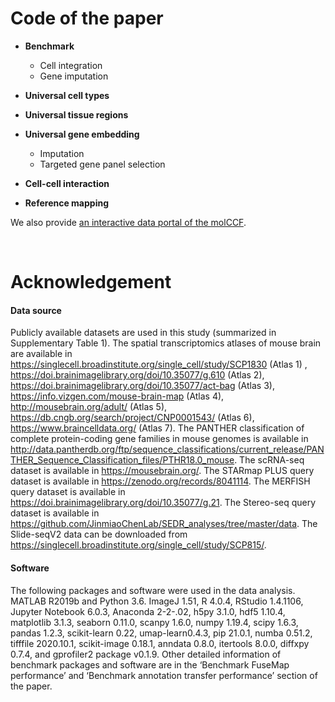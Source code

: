 # Code of the paper 



- **Benchmark**
  - Cell integration
  - Gene imputation
    
- **Universal cell types**
- **Universal tissue regions**
- **Universal gene embedding**
  - Imputation
  - Targeted gene panel selection
- **Cell-cell interaction**
- **Reference mapping**

We also provide [an interactive data portal of the molCCF](https://www.spatial-atlas.net/FuseMap/).


<br>

# Acknowledgement
#### Data source
Publicly available datasets are used in this study (summarized in Supplementary Table 1). The spatial transcriptomics atlases of mouse brain are available in https://singlecell.broadinstitute.org/single_cell/study/SCP1830 (Atlas 1) , https://doi.brainimagelibrary.org/doi/10.35077/g.610 (Atlas 2), https://doi.brainimagelibrary.org/doi/10.35077/act-bag (Atlas 3), https://info.vizgen.com/mouse-brain-map (Atlas 4), http://mousebrain.org/adult/ (Atlas 5), https://db.cngb.org/search/project/CNP0001543/ (Atlas 6), https://www.braincelldata.org/ (Atlas 7). The PANTHER classification of complete protein-coding gene families in mouse genomes is available in http://data.pantherdb.org/ftp/sequence_classifications/current_release/PANTHER_Sequence_Classification_files/PTHR18.0_mouse. The scRNA-seq dataset is available in https://mousebrain.org/. The STARmap PLUS query dataset is available in https://zenodo.org/records/8041114. The MERFISH query dataset is available in https://doi.brainimagelibrary.org/doi/10.35077/g.21. The Stereo-seq query dataset is available in https://github.com/JinmiaoChenLab/SEDR_analyses/tree/master/data. The Slide-seqV2 data can be downloaded from https://singlecell.broadinstitute.org/single_cell/study/SCP815/.

#### Software
The following packages and software were used in the data analysis. MATLAB R2019b and Python 3.6. ImageJ 1.51, R 4.0.4, RStudio 1.4.1106, Jupyter Notebook 6.0.3, Anaconda 2-2-.02, h5py 3.1.0, hdf5 1.10.4, matplotlib 3.1.3, seaborn 0.11.0, scanpy 1.6.0, numpy 1.19.4, scipy 1.6.3, pandas 1.2.3, scikit-learn 0.22, umap-learn0.4.3, pip 21.0.1, numba 0.51.2, tifffile 2020.10.1, scikit-image 0.18.1, anndata 0.8.0, itertools 8.0.0, diffxpy 0.7.4, and gprofiler2 package v0.1.9. Other detailed information of benchmark packages and software are in the ‘Benchmark FuseMap performance’ and ‘Benchmark annotation transfer performance’ section of the paper.

